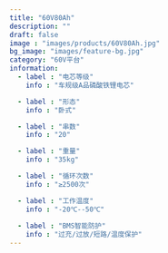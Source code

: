 ```yaml
---
title: "60V80Ah"
description: ""
draft: false
image : "images/products/60V80Ah.jpg"
bg_image: "images/feature-bg.jpg"
category: "60V平台" 
information:
  - label : "电芯等级"
    info : "车规级A品磷酸铁锂电芯"

  - label : "形态"
    info : "卧式"

  - label : "串数"
    info : "20"

  - label : "重量"
    info : "35kg"

  - label : "循环次数"
    info : "≥2500次"

  - label : "工作温度"
    info : "-20℃--50℃"
    
  - label : "BMS智能防护"
    info : "过充/过放/短路/温度保护"
---
```


